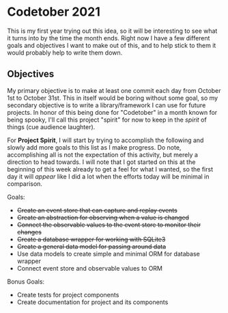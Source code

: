 # Codetober 2021

This is my first year trying out this idea, so it will be interesting to see 
what it turns into by the time the month ends. Right now I have a few different 
goals and objectives I want to make out of this, and to help stick to them it 
would probably help to write them down.

## Objectives

My primary objective is to make at least one commit each day from October 1st 
to October 31st. This in itself would be boring without some goal, so my 
secondary objective is to write a library/framework I can use for future 
projects. In honor of this being done for "Codetober" in a month known for 
being spooky, I'll call this project "spirit" for now to keep in the _spirit_ 
of things (cue audience laughter).

For **Project Spirit**, I will start by trying to accomplish the following and 
slowly add more goals to this list as I make progress. Do note, accomplishing 
all is not the expectation of this activity, but merely a direction to head 
towards. I will note that I got started on this at the beginning of this week 
already to get a feel for what I wanted, so the first day it will *appear* like 
I did a lot when the efforts today will be minimal in comparison.

Goals:
- ~~Create an event store that can capture and replay events~~
- ~~Create an abstraction for observing when a value is changed~~
- ~~Connect the observable values to the event store to monitor their changes~~
- ~~Create a database wrapper for working with SQLite3~~
- ~~Create a general data model for passing around data~~
- Use data models to create simple and minimal ORM for database wrapper
- Connect event store and observable values to ORM

Bonus Goals:
- Create tests for project components
- Create documentation for project and its components
